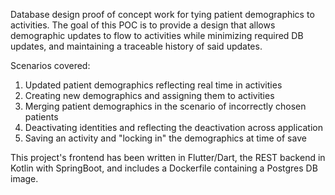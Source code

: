 Database design proof of concept work for tying patient demographics to activities. The goal of this POC is to provide a design that allows demographic updates to flow to activities while minimizing required DB updates, and maintaining a traceable history of said updates. 

Scenarios covered:
1. Updated patient demographics reflecting real time in activities
2. Creating new demographics and assigning them to activities
3. Merging patient demographics in the scenario of incorrectly chosen patients
4. Deactivating identities and reflecting the deactivation across application
5. Saving an activity and "locking in" the demographics at time of save

This project's frontend has been written in Flutter/Dart, the REST backend in Kotlin with SpringBoot, and includes a Dockerfile containing a Postgres DB image.
